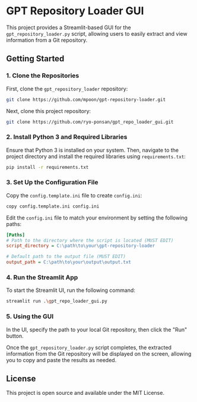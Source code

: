 # GPT Repository Loader GUI

This project provides a Streamlit-based GUI for the `gpt_repository_loader.py` script, allowing users to easily extract and view information from a Git repository.

## Getting Started

### 1. Clone the Repositories

First, clone the `gpt_repository_loader` repository:

```bash
git clone https://github.com/mpoon/gpt-repository-loader.git
```

Next, clone this project repository:

```bash
git clone https://github.com/ryo-ponsan/gpt_repo_loader_gui.git
```

### 2. Install Python 3 and Required Libraries

Ensure that Python 3 is installed on your system. Then, navigate to the project directory and install the required libraries using `requirements.txt`:

```bash
pip install -r requirements.txt
```

### 3. Set Up the Configuration File

Copy the `config.template.ini` file to create `config.ini`:

```bash
copy config.template.ini config.ini
```

Edit the `config.ini` file to match your environment by setting the following paths:

```ini
[Paths]
# Path to the directory where the script is located (MUST EDIT)
script_directory = C:\path\to\your\gpt-repository-loader

# Default path to the output file (MUST EDIT)
output_path = C:\path\to\your\output\output.txt
```

### 4. Run the Streamlit App

To start the Streamlit UI, run the following command:

```bash
streamlit run .\gpt_repo_loader_gui.py
```

### 5. Using the GUI

In the UI, specify the path to your local Git repository, then click the "Run" button.

Once the `gpt_repository_loader.py` script completes, the extracted information from the Git repository will be displayed on the screen, allowing you to copy and paste the results as needed.

## License

This project is open source and available under the MIT License.